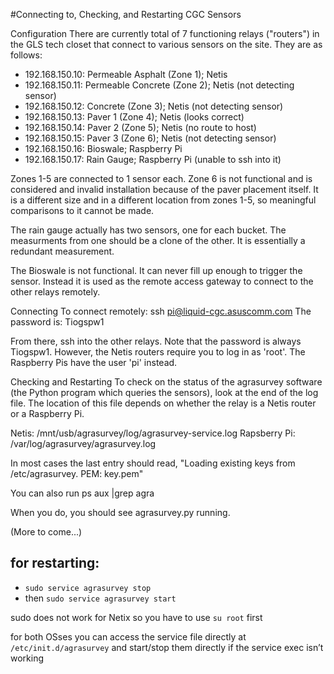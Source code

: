 #Connecting to, Checking, and Restarting CGC Sensors

Configuration
There are currently total of 7 functioning relays ("routers") in the GLS tech closet that connect to  various sensors on the site. They are as follows:
 - 192.168.150.10: Permeable Asphalt (Zone 1); Netis
 - 192.168.150.11: Permeable Concrete (Zone 2); Netis  (not detecting sensor)
 - 192.168.150.12: Concrete (Zone 3); Netis            (not detecting sensor)
 - 192.168.150.13: Paver 1 (Zone 4); Netis             (looks correct)
 - 192.168.150.14: Paver 2 (Zone 5); Netis             (no route to host)
 - 192.168.150.15: Paver 3 (Zone 6); Netis             (not detecting sensor)
 - 192.168.150.16: Bioswale; Raspberry Pi
 - 192.168.150.17: Rain Gauge; Raspberry Pi            (unable to ssh into it)

Zones 1-5 are connected to 1 sensor each. Zone 6 is not functional and is considered and invalid installation because of the paver placement itself. It is a different size and in a different location from zones 1-5, so meaningful comparisons to it cannot be made.

The rain gauge actually has two sensors, one for each bucket. The measurments from one should be a clone of the other. It is essentially a redundant measurement.

The Bioswale is not functional. It can never fill up enough to trigger the sensor. Instead it is used as the remote access gateway to connect to the other relays remotely.

Connecting
To connect remotely:
ssh pi@liquid-cgc.asuscomm.com
The password is: Tiogspw1

From there, ssh into the other relays. Note that the password is always Tiogspw1. However, the Netis routers require you to log in as 'root'. The Raspberry Pis have the user 'pi' instead.

Checking and Restarting
To check on the status of the agrasurvey software (the Python program which queries the sensors), look at the end of the log file. The location of this file depends on whether the relay is a Netis router or a Raspberry Pi.

Netis: /mnt/usb/agrasurvey/log/agrasurvey-service.log
Rapsberry Pi: /var/log/agrasurvey/agrasurvey.log

In most cases the last entry should read, "Loading existing keys from /etc/agrasurvey. PEM: key.pem"

You can also run
ps aux |grep agra

When you do, you should see agrasurvey.py running.

(More to come...)

## for restarting:
 - `sudo service agrasurvey stop`
 - then `sudo service agrasurvey start`

sudo does not work for Netix so you have to use `su root` first

for both OSses you can access the service file directly at `/etc/init.d/agrasurvey` and start/stop them directly if the service exec isn’t working
